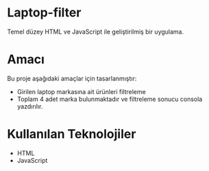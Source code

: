 
# Laptop-filter
Temel düzey HTML ve JavaScript ile geliştirilmiş bir uygulama.

# Amacı
Bu proje aşağıdaki amaçlar için tasarlanmıştır:
- Girilen laptop markasına ait ürünleri filtreleme
- Toplam 4 adet marka bulunmaktadır ve filtreleme sonucu consola yazdırılır.

# Kullanılan Teknolojiler
- HTML
- JavaScript


